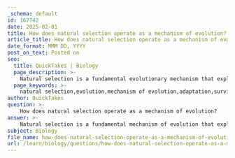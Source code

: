 ```yaml
---
_schema: default
id: 167742
date: 2025-02-01
title: How does natural selection operate as a mechanism of evolution?
article_title: How does natural selection operate as a mechanism of evolution?
date_format: MMM DD, YYYY
post_on_text: Posted on
seo:
  title: QuickTakes | Biology
  page_description: >-
    Natural selection is a fundamental evolutionary mechanism that explains how species adapt to their environments through variation, competition, and differential survival and reproduction.
  page_keywords: >-
    natural selection,evolution,mechanism of evolution,adaptation,survival of the fittest,variation,competition,reproduction,fossil record,direct observation,homology,biogeography
author: QuickTakes
question: >-
    How does natural selection operate as a mechanism of evolution?
answer: >-
    Natural selection is a fundamental mechanism of evolution that explains how species adapt to their environments over time. It operates through a process of differential survival and reproduction based on the variation of traits within a population. Here’s a detailed explanation of how natural selection functions:\n\n### Mechanism of Natural Selection\n\n1. **Variation**: Within any given population, individuals exhibit variations in their traits. These variations can be due to genetic differences, environmental influences, or a combination of both. For example, in a population of soapberry bugs, some individuals may have longer beaks than others.\n\n2. **Competition**: Resources such as food, mates, and habitat are limited, leading to competition among individuals. Not all individuals will survive to reproduce, and those that do will pass on their traits to the next generation.\n\n3. **Survival of the Fittest**: This phrase, often associated with natural selection, refers to the idea that individuals with traits better suited to their environment are more likely to survive and reproduce. For instance, in the case of the soapberry bugs, those with beaks that are better adapted to feeding on the available fruit will have a higher chance of survival.\n\n4. **Reproduction**: The individuals that survive and reproduce pass their advantageous traits to their offspring. Over generations, these traits become more common in the population. This process is often summarized as "survival of the fittest," where "fittest" refers to the best fit for the environment, not necessarily the strongest or fastest.\n\n5. **Adaptation**: Over time, the accumulation of advantageous traits leads to adaptation, where the population becomes better suited to its environment. This can result in significant changes in the population, potentially leading to the emergence of new species.\n\n### Evidence Supporting Natural Selection\n\nNatural selection is supported by various types of evidence:\n\n- **Direct Observation**: Instances of natural selection can be observed in real-time, such as the development of antibiotic resistance in bacteria. For example, after the introduction of penicillin, bacteria that had mutations allowing them to survive the antibiotic proliferated, demonstrating natural selection in action.\n\n- **Homology**: Similarities in the anatomy of different species (homologous structures) suggest a common ancestry. For example, the forelimbs of mammals, birds, and reptiles have similar bone structures, indicating that they evolved from a common ancestor but adapted to different environments.\n\n- **Fossil Record**: Transitional fossils provide evidence of gradual changes in species over time, supporting the idea that species evolve through natural selection.\n\n- **Biogeography**: The distribution of species across different geographical areas can be explained by natural selection acting on populations that have adapted to their specific environments.\n\n### Conclusion\n\nNatural selection is a powerful mechanism of evolution that explains how species adapt and evolve over time. It relies on the principles of variation, competition, and differential survival and reproduction. The overwhelming evidence from direct observations, homology, the fossil record, and biogeography supports the theory of natural selection as a key driver of evolutionary change. This understanding is foundational to modern evolutionary biology and illustrates the dynamic nature of life on Earth.
subject: Biology
file_name: how-does-natural-selection-operate-as-a-mechanism-of-evolution.md
url: /learn/biology/questions/how-does-natural-selection-operate-as-a-mechanism-of-evolution
---
```


&nbsp;